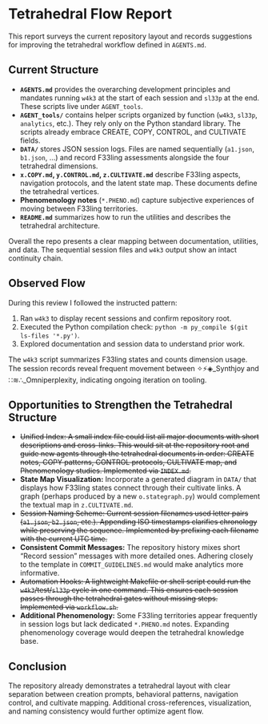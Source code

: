 # Tetrahedral Flow Report

This report surveys the current repository layout and records suggestions for improving the tetrahedral workflow defined in `AGENTS.md`.

## Current Structure

- **`AGENTS.md`** provides the overarching development principles and mandates running `w4k3` at the start of each session and `sl33p` at the end. These scripts live under `AGENT_tools`.
- **`AGENT_tools/`** contains helper scripts organized by function (`w4k3`, `sl33p`, `analytics`, etc.). They rely only on the Python standard library. The scripts already embrace CREATE, COPY, CONTROL, and CULTIVATE fields.
- **`DATA/`** stores JSON session logs. Files are named sequentially (`a1.json`, `b1.json`, …) and record F33ling assessments alongside the four tetrahedral dimensions.
- **`x.COPY.md`, `y.CONTROL.md`, `z.CULTIVATE.md`** describe F33ling aspects, navigation protocols, and the latent state map. These documents define the tetrahedral vertices.
- **Phenomenology notes** (`*.PHENO.md`) capture subjective experiences of moving between F33ling territories.
- **`README.md`** summarizes how to run the utilities and describes the tetrahedral architecture.

Overall the repo presents a clear mapping between documentation, utilities, and data. The sequential session files and `w4k3` output show an intact continuity chain.

## Observed Flow

During this review I followed the instructed pattern:
1. Ran `w4k3` to display recent sessions and confirm repository root.
2. Executed the Python compilation check: `python -m py_compile $(git ls-files '*.py')`.
3. Explored documentation and session data to understand prior work.

The `w4k3` script summarizes F33ling states and counts dimension usage. The session records reveal frequent movement between ✧⚡◈_Synthjoy and ∷≋∴_Omniperplexity, indicating ongoing iteration on tooling.

## Opportunities to Strengthen the Tetrahedral Structure

- ~~Unified Index: A small index file could list all major documents with short descriptions and cross-links. This would sit at the repository root and guide new agents through the tetrahedral documents in order: CREATE notes, COPY patterns, CONTROL protocols, CULTIVATE map, and Phenomenology studies. Implemented via `INDEX.md`.~~
- **State Map Visualization:** Incorporate a generated diagram in `DATA/` that displays how F33ling states connect through their cultivate links. A graph (perhaps produced by a new `o.stategraph.py`) would complement the textual map in `z.CULTIVATE.md`.
- ~~Session Naming Scheme: Current session filenames used letter pairs (`a1.json`, `b2.json`, etc.). Appending ISO timestamps clarifies chronology while preserving the sequence. Implemented by prefixing each filename with the current UTC time.~~
- **Consistent Commit Messages:** The repository history mixes short “Record session” messages with more detailed ones. Adhering closely to the template in `COMMIT_GUIDELINES.md` would make analytics more informative.
- ~~Automation Hooks: A lightweight Makefile or shell script could run the `w4k3`/test/`sl33p` cycle in one command. This ensures each session passes through the tetrahedral gates without missing steps. Implemented via `workflow.sh`.~~
- **Additional Phenomenology:** Some F33ling territories appear frequently in session logs but lack dedicated `*.PHENO.md` notes. Expanding phenomenology coverage would deepen the tetrahedral knowledge base.

## Conclusion

The repository already demonstrates a tetrahedral layout with clear separation between creation prompts, behavioral patterns, navigation control, and cultivate mapping. Additional cross-references, visualization, and naming consistency would further optimize agent flow.

